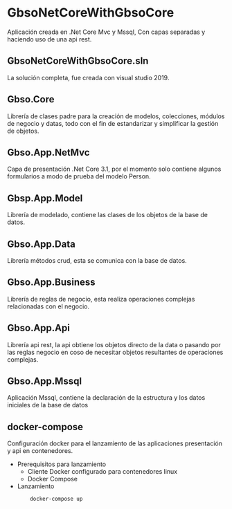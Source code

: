 # GbsoNetCoreWithGbsoCore
Aplicación creada en .Net Core Mvc y Mssql, Con capas separadas y haciendo uso de una api rest.

## GbsoNetCoreWithGbsoCore.sln
La solución completa, fue creada con visual studio 2019.

## Gbso.Core
Librería de clases padre para la creación de modelos, colecciones, módulos de negocio y datas, 
todo con el fin de estandarizar y simplificar la gestión de objetos.

## Gbso.App.NetMvc
Capa de presentación .Net Core 3.1, 
por el momento solo contiene algunos formularios a modo de prueba del modelo Person.

## Gbsp.App.Model
Librería de modelado, 
contiene las clases de los objetos de la base de datos.

## Gbso.App.Data
Librería métodos crud, 
esta se comunica con la base de datos.

## Gbso.App.Business
Librería de reglas de negocio, 
esta realiza operaciones complejas relacionadas con el negocio.

## Gbso.App.Api
Librería api rest, 
la api obtiene los objetos directo de la data o pasando por las reglas negocio en coso de necesitar objetos resultantes de operaciones complejas.

## Gbso.App.Mssql
Aplicación Mssql, 
contiene la declaración de la estructura y los datos iniciales de la base de datos

## docker-compose
Configuración docker para el lanzamiento de las aplicaciones presentación y api en contenedores.
* Prerequisitos para lanzamiento
	* Cliente Docker configurado para contenedores linux
	* Docker Compose
* Lanzamiento 
	```bash
		docker-compose up
	``` 



